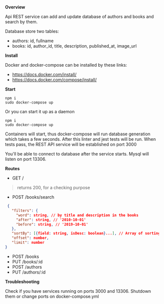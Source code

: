 **Overview**

Api REST service can add and update database of authors and books and search by them. 

Database store two tables:

* authors: id, fullname
* books: id, author_id, title, description, published_at, image_url

**Install**

Docker and docker-compose can be installed by
these links:

* https://docs.docker.com/install/
* https://docs.docker.com/compose/install/

**Start**

```shell
npm i
sudo docker-compose up
```

Or you can start it up as a daemon

```shell
npm i
sudo docker-compose up
```

Containers will start, thus docker-compose will run database generation which takes a few seconds. 
After this linter and jest tests will be run.
When tests pass, the REST API service will be established on port 3000

You'll be able to connect to database after the service starts. Mysql will listen on port 13306.

**Routes**

* GET / 
> returns 200, for a checking purpose
* POST /books/search
```json
 {
   "filters": {
     "word": string, // by title and description in the books
     "after": string, // '2010-10-01'
     "before": string, // '2019-10-01'
   },
   "sortBy": [{field: string, isDesc: boolean}...], // Array of sorting params
   "offset": number,
   "limit": number
}
```
* POST /books
* PUT /books/:id
* POST /authors
* PUT /authors/:id

**Troubleshooting**

Check if you have services running on ports 3000 and 13306.
Shutdown them or change ports on docker-compose.yml
 
